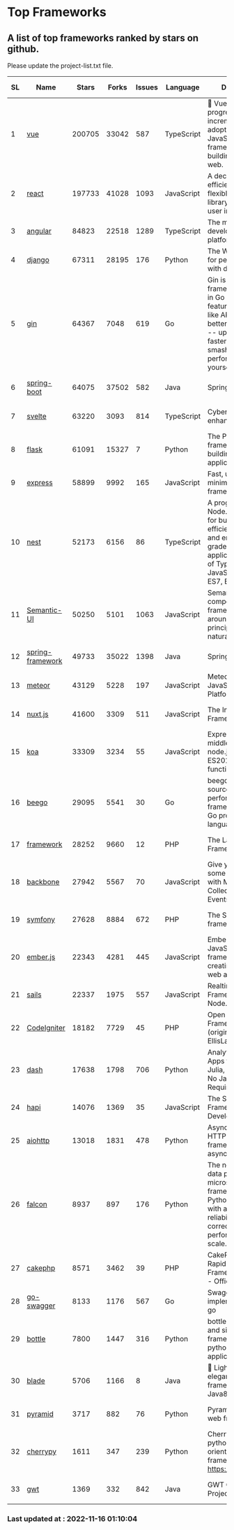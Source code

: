 # Top Frameworks
## A list of top frameworks ranked by stars on github.  
Please update the project-list.txt file.

| SL| Name  | Stars| Forks| Issues | Language | Description | Last Commit |
| --| ------| -----| ---- | ------ | -------- | ----------- | ----------- |
| 1 | [vue](https://github.com/vuejs/vue) | 200705 | 33042 | 587 | TypeScript | 🖖 Vue.js is a progressive, incrementally-adoptable JavaScript framework for building UI on the web. | 2022-11-09 12:39:52 |
| 2 | [react](https://github.com/facebook/react) | 197733 | 41028 | 1093 | JavaScript | A declarative, efficient, and flexible JavaScript library for building user interfaces. | 2022-11-11 20:18:06 |
| 3 | [angular](https://github.com/angular/angular) | 84823 | 22518 | 1289 | TypeScript | The modern web developer’s platform | 2022-11-15 20:36:59 |
| 4 | [django](https://github.com/django/django) | 67311 | 28195 | 176 | Python | The Web framework for perfectionists with deadlines. | 2022-11-15 09:48:19 |
| 5 | [gin](https://github.com/gin-gonic/gin) | 64367 | 7048 | 619 | Go | Gin is a HTTP web framework written in Go (Golang). It features a Martini-like API with much better performance -- up to 40 times faster. If you need smashing performance, get yourself some Gin. | 2022-11-09 06:50:46 |
| 6 | [spring-boot](https://github.com/spring-projects/spring-boot) | 64075 | 37502 | 582 | Java | Spring Boot | 2022-11-15 15:56:09 |
| 7 | [svelte](https://github.com/sveltejs/svelte) | 63220 | 3093 | 814 | TypeScript | Cybernetically enhanced web apps | 2022-11-10 14:15:07 |
| 8 | [flask](https://github.com/pallets/flask) | 61091 | 15327 | 7 | Python | The Python micro framework for building web applications. | 2022-10-30 14:55:51 |
| 9 | [express](https://github.com/expressjs/express) | 58899 | 9992 | 165 | JavaScript | Fast, unopinionated, minimalist web framework for node. | 2022-10-08 20:11:42 |
| 10 | [nest](https://github.com/nestjs/nest) | 52173 | 6156 | 86 | TypeScript | A progressive Node.js framework for building efficient, scalable, and enterprise-grade server-side applications on top of TypeScript & JavaScript (ES6, ES7, ES8) 🚀 | 2022-11-10 09:59:51 |
| 11 | [Semantic-UI](https://github.com/Semantic-Org/Semantic-UI) | 50250 | 5101 | 1063 | JavaScript | Semantic is a UI component framework based around useful principles from natural language. | 2022-10-06 20:02:37 |
| 12 | [spring-framework](https://github.com/spring-projects/spring-framework) | 49733 | 35022 | 1398 | Java | Spring Framework | 2022-11-15 19:10:03 |
| 13 | [meteor](https://github.com/meteor/meteor) | 43129 | 5228 | 197 | JavaScript | Meteor, the JavaScript App Platform | 2022-11-04 12:29:15 |
| 14 | [nuxt.js](https://github.com/nuxt/nuxt.js) | 41600 | 3309 | 511 | JavaScript | The Intuitive Vue(2) Framework | 2022-09-05 13:31:52 |
| 15 | [koa](https://github.com/koajs/koa) | 33309 | 3234 | 55 | JavaScript | Expressive middleware for node.js using ES2017 async functions | 2022-10-25 16:21:44 |
| 16 | [beego](https://github.com/beego/beego) | 29095 | 5541 | 30 | Go | beego is an open-source, high-performance web framework for the Go programming language. | 2022-11-10 10:22:37 |
| 17 | [framework](https://github.com/laravel/framework) | 28252 | 9660 | 12 | PHP | The Laravel Framework. | 2022-11-15 19:50:37 |
| 18 | [backbone](https://github.com/jashkenas/backbone) | 27942 | 5567 | 70 | JavaScript | Give your JS App some Backbone with Models, Views, Collections, and Events | 2022-08-23 08:30:45 |
| 19 | [symfony](https://github.com/symfony/symfony) | 27628 | 8884 | 672 | PHP | The Symfony PHP framework | 2022-11-14 10:13:36 |
| 20 | [ember.js](https://github.com/emberjs/ember.js) | 22343 | 4281 | 445 | JavaScript | Ember.js - A JavaScript framework for creating ambitious web applications | 2022-11-15 21:29:15 |
| 21 | [sails](https://github.com/balderdashy/sails) | 22337 | 1975 | 557 | JavaScript | Realtime MVC Framework for Node.js | 2022-09-02 20:00:35 |
| 22 | [CodeIgniter](https://github.com/bcit-ci/CodeIgniter) | 18182 | 7729 | 45 | PHP | Open Source PHP Framework (originally from EllisLab) | 2022-11-06 14:05:57 |
| 23 | [dash](https://github.com/plotly/dash) | 17638 | 1798 | 706 | Python | Analytical Web Apps for Python, R, Julia, and Jupyter. No JavaScript Required. | 2022-11-07 15:13:24 |
| 24 | [hapi](https://github.com/hapijs/hapi) | 14076 | 1369 | 35 | JavaScript | The Simple, Secure Framework Developers Trust | 2022-11-14 14:11:01 |
| 25 | [aiohttp](https://github.com/aio-libs/aiohttp) | 13018 | 1831 | 478 | Python | Asynchronous HTTP client/server framework for asyncio and Python | 2022-11-14 20:47:15 |
| 26 | [falcon](https://github.com/falconry/falcon) | 8937 | 897 | 176 | Python | The no-magic web data plane API and microservices framework for Python developers, with a focus on reliability, correctness, and performance at scale. | 2022-11-05 09:05:32 |
| 27 | [cakephp](https://github.com/cakephp/cakephp) | 8571 | 3462 | 39 | PHP | CakePHP: The Rapid Development Framework for PHP - Official Repository | 2022-11-13 13:12:09 |
| 28 | [go-swagger](https://github.com/go-swagger/go-swagger) | 8133 | 1176 | 567 | Go | Swagger 2.0 implementation for go | 2022-11-05 22:08:10 |
| 29 | [bottle](https://github.com/bottlepy/bottle) | 7800 | 1447 | 316 | Python | bottle.py is a fast and simple micro-framework for python web-applications. | 2022-09-05 15:24:52 |
| 30 | [blade](https://github.com/lets-blade/blade) | 5706 | 1166 | 8 | Java | :rocket: Lightning fast and elegant mvc framework for Java8 | 2022-05-10 12:38:06 |
| 31 | [pyramid](https://github.com/Pylons/pyramid) | 3717 | 882 | 76 | Python | Pyramid - A Python web framework | 2022-09-29 23:22:56 |
| 32 | [cherrypy](https://github.com/cherrypy/cherrypy) | 1611 | 347 | 239 | Python | CherryPy is a pythonic, object-oriented HTTP framework.      https://cherrypy.dev | 2022-07-17 20:36:25 |
| 33 | [gwt](https://github.com/gwtproject/gwt) | 1369 | 332 | 842 | Java | GWT Open Source Project | 2022-07-26 22:23:28 |

### Last updated at : 2022-11-16 01:10:04
